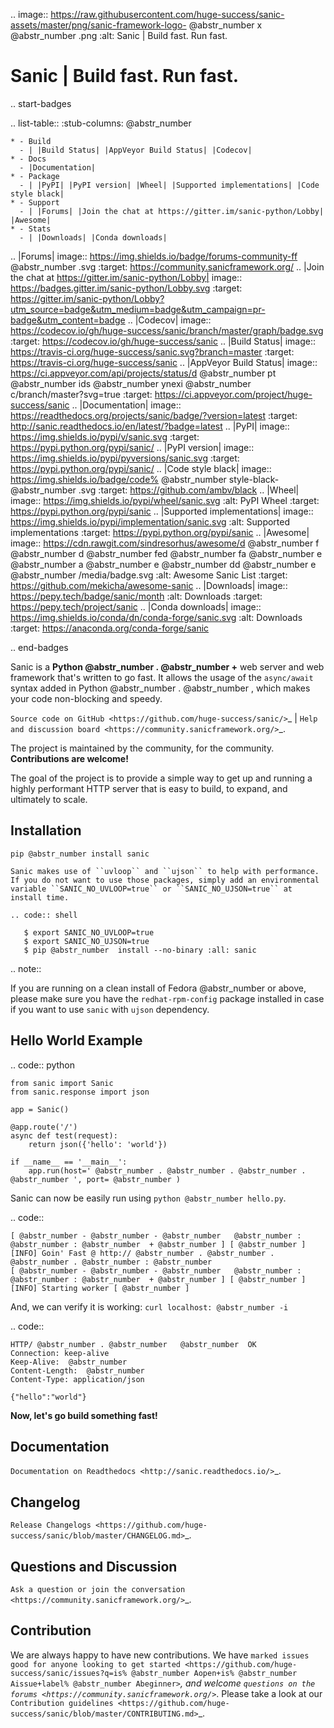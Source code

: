 .. image:: https://raw.githubusercontent.com/huge-success/sanic-assets/master/png/sanic-framework-logo- @abstr_number x @abstr_number .png :alt: Sanic | Build fast. Run fast.

# Sanic | Build fast. Run fast.

.. start-badges

.. list-table:: :stub-columns: @abstr_number 
    
    
    * - Build
      - | |Build Status| |AppVeyor Build Status| |Codecov|
    * - Docs
      - |Documentation|
    * - Package
      - | |PyPI| |PyPI version| |Wheel| |Supported implementations| |Code style black|
    * - Support
      - | |Forums| |Join the chat at https://gitter.im/sanic-python/Lobby| |Awesome|
    * - Stats
      - | |Downloads| |Conda downloads|
    

.. |Forums| image:: https://img.shields.io/badge/forums-community-ff @abstr_number .svg :target: https://community.sanicframework.org/ .. |Join the chat at https://gitter.im/sanic-python/Lobby| image:: https://badges.gitter.im/sanic-python/Lobby.svg :target: https://gitter.im/sanic-python/Lobby?utm_source=badge&utm_medium=badge&utm_campaign=pr-badge&utm_content=badge .. |Codecov| image:: https://codecov.io/gh/huge-success/sanic/branch/master/graph/badge.svg :target: https://codecov.io/gh/huge-success/sanic .. |Build Status| image:: https://travis-ci.org/huge-success/sanic.svg?branch=master :target: https://travis-ci.org/huge-success/sanic .. |AppVeyor Build Status| image:: https://ci.appveyor.com/api/projects/status/d @abstr_number pt @abstr_number ids @abstr_number ynexi @abstr_number c/branch/master?svg=true :target: https://ci.appveyor.com/project/huge-success/sanic .. |Documentation| image:: https://readthedocs.org/projects/sanic/badge/?version=latest :target: http://sanic.readthedocs.io/en/latest/?badge=latest .. |PyPI| image:: https://img.shields.io/pypi/v/sanic.svg :target: https://pypi.python.org/pypi/sanic/ .. |PyPI version| image:: https://img.shields.io/pypi/pyversions/sanic.svg :target: https://pypi.python.org/pypi/sanic/ .. |Code style black| image:: https://img.shields.io/badge/code% @abstr_number style-black- @abstr_number .svg :target: https://github.com/ambv/black .. |Wheel| image:: https://img.shields.io/pypi/wheel/sanic.svg :alt: PyPI Wheel :target: https://pypi.python.org/pypi/sanic .. |Supported implementations| image:: https://img.shields.io/pypi/implementation/sanic.svg :alt: Supported implementations :target: https://pypi.python.org/pypi/sanic .. |Awesome| image:: https://cdn.rawgit.com/sindresorhus/awesome/d @abstr_number f @abstr_number d @abstr_number fed @abstr_number fa @abstr_number e @abstr_number a @abstr_number e @abstr_number dd @abstr_number e @abstr_number /media/badge.svg :alt: Awesome Sanic List :target: https://github.com/mekicha/awesome-sanic .. |Downloads| image:: https://pepy.tech/badge/sanic/month :alt: Downloads :target: https://pepy.tech/project/sanic .. |Conda downloads| image:: https://img.shields.io/conda/dn/conda-forge/sanic.svg :alt: Downloads :target: https://anaconda.org/conda-forge/sanic

.. end-badges

Sanic is a **Python @abstr_number . @abstr_number +** web server and web framework that's written to go fast. It allows the usage of the `async/await` syntax added in Python @abstr_number . @abstr_number , which makes your code non-blocking and speedy.

`Source code on GitHub <https://github.com/huge-success/sanic/>`_ | `Help and discussion board <https://community.sanicframework.org/>`_. 

The project is maintained by the community, for the community. **Contributions are welcome!**

The goal of the project is to provide a simple way to get up and running a highly performant HTTP server that is easy to build, to expand, and ultimately to scale.

## Installation

`pip @abstr_number install sanic`
    
    
    Sanic makes use of ``uvloop`` and ``ujson`` to help with performance. If you do not want to use those packages, simply add an environmental variable ``SANIC_NO_UVLOOP=true`` or ``SANIC_NO_UJSON=true`` at install time.
    
    .. code:: shell
    
       $ export SANIC_NO_UVLOOP=true
       $ export SANIC_NO_UJSON=true 
       $ pip @abstr_number  install --no-binary :all: sanic
    

.. note::

If you are running on a clean install of Fedora @abstr_number or above, please make sure you have the `redhat-rpm-config` package installed in case if you want to use `sanic` with `ujson` dependency.

## Hello World Example

.. code:: python
    
    
    from sanic import Sanic
    from sanic.response import json
    
    app = Sanic()
    
    @app.route('/')
    async def test(request):
        return json({'hello': 'world'})
    
    if __name__ == '__main__':
        app.run(host=' @abstr_number . @abstr_number . @abstr_number . @abstr_number ', port= @abstr_number )
    

Sanic can now be easily run using `python @abstr_number hello.py`.

.. code::
    
    
    [ @abstr_number - @abstr_number - @abstr_number   @abstr_number : @abstr_number : @abstr_number  + @abstr_number ] [ @abstr_number ] [INFO] Goin' Fast @ http:// @abstr_number . @abstr_number . @abstr_number . @abstr_number : @abstr_number 
    [ @abstr_number - @abstr_number - @abstr_number   @abstr_number : @abstr_number : @abstr_number  + @abstr_number ] [ @abstr_number ] [INFO] Starting worker [ @abstr_number ]
    

And, we can verify it is working: `curl localhost: @abstr_number -i`

.. code::
    
    
    HTTP/ @abstr_number . @abstr_number   @abstr_number  OK
    Connection: keep-alive
    Keep-Alive:  @abstr_number 
    Content-Length:  @abstr_number 
    Content-Type: application/json
    
    {"hello":"world"}
    

**Now, let's go build something fast!**

## Documentation

`Documentation on Readthedocs <http://sanic.readthedocs.io/>`_.

## Changelog

`Release Changelogs <https://github.com/huge-success/sanic/blob/master/CHANGELOG.md>`_.

## Questions and Discussion

`Ask a question or join the conversation <https://community.sanicframework.org/>`_.

## Contribution

We are always happy to have new contributions. We have `marked issues good for anyone looking to get started <https://github.com/huge-success/sanic/issues?q=is% @abstr_number Aopen+is% @abstr_number Aissue+label% @abstr_number Abeginner>`_, and welcome `questions on the forums <https://community.sanicframework.org/>`_. Please take a look at our `Contribution guidelines <https://github.com/huge-success/sanic/blob/master/CONTRIBUTING.md>`_.
